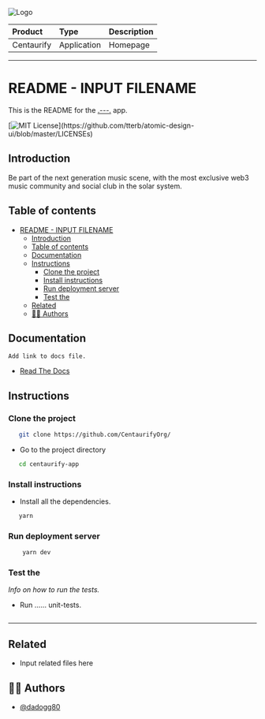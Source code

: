 ![Logo](https://www.centaurify.com/_next/image?url=%2Fimg%2Flogo%2Fcentaurify-logo.svg&w=1920&q=75)  

| Product      | Type         | Description     |
| :--------    | :-------     | :-------------- |
| Centaurify   | Application  | Homepage        |

---

# README - INPUT FILENAME

This is the README for the [.---.](https://www.centaurify.com) app.

[![MIT License](https://img.shields.io/apm/l/atomic-design-ui.svg?)](https://github.com/tterb/atomic-design-ui/blob/master/LICENSEs)

## Introduction

Be part of the next generation music scene, with the most exclusive web3 music community and social club in the solar system.

## Table of contents

- [README - INPUT FILENAME](#readme---centaurify-app)
  - [Introduction](#introduction)
  - [Table of contents](#table-of-contents)
  - [Documentation](#documentation)
  - [Instructions](#instructions)
    - [Clone the project](#clone-the-project)
    - [Install instructions](#install-instructions)
    - [Run deployment server](#run-deployment-server)
    - [Test the](#test-the)
  - [Related](#related)
  - [🧑‍⚖️ Authors](#️-authors)

## Documentation

    Add link to docs file.

- [Read The Docs]()

## Instructions

### Clone the project

 ```bash
    git clone https://github.com/CentaurifyOrg/
 ```

- Go to the project directory

 ```bash
    cd centaurify-app
 ```

### Install instructions

- Install all the dependencies.  
  
 ```bash
    yarn
 ```  

### Run deployment server

```bash
    yarn dev
```

### Test the

*Info on how to run the tests.*

- Run ...... unit-tests.  
  
 ```bash

 ```

_______________________________________

## Related

- Input related files here

## 🧑‍⚖️ Authors

- [@dadogg80](https://www.github.com/dadogg80)
